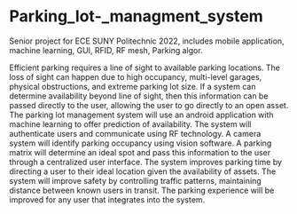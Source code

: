 # Parking_lot-_managment_system
Senior project for ECE SUNY Politechnic 2022, includes mobile application, machine learning, GUI, RFID, RF mesh, Parking algor.

Efficient parking requires a line of sight to available parking locations. The loss of sight can happen due to high occupancy, multi-level garages, physical obstructions, and extreme parking lot size. If a system can determine availability beyond line of sight, then this information can be passed directly to the user, allowing the user to go directly to an open asset. The parking lot management system will use an android application with machine learning to offer prediction of availability. The system will authenticate users and communicate using RF technology. A camera system will identify parking occupancy using vision software. A parking matrix will determine an ideal spot and pass this information to the user through a centralized user interface. The system improves parking time by directing a user to their ideal location given the availability of assets. The system will improve safety by controlling traffic patterns, maintaining distance between known users in transit. The parking experience will be improved for any user that integrates into the system. 
